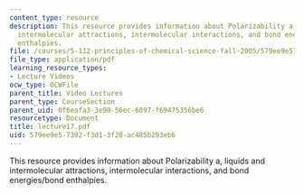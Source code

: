 ```yaml
---
content_type: resource
description: This resource provides information about Polarizability a, liquids and
  intermolecular attractions, intermolecular interactions, and bond energies/bond
  enthalpies.
file: /courses/5-112-principles-of-chemical-science-fall-2005/579ee9e57392f3d13f28ac485b293eb6_lecture17.pdf
file_type: application/pdf
learning_resource_types:
- Lecture Videos
ocw_type: OCWFile
parent_title: Video Lectures
parent_type: CourseSection
parent_uid: 0f6eafa3-3e90-56ec-6097-f69475356be6
resourcetype: Document
title: lecture17.pdf
uid: 579ee9e5-7392-f3d1-3f28-ac485b293eb6
---
```

This resource provides information about Polarizability a, liquids and intermolecular attractions, intermolecular interactions, and bond energies/bond enthalpies.

